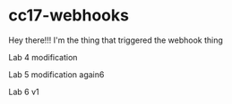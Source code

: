 # cc17-webhooks

Hey there!!! I'm the thing that triggered the webhook thing

Lab 4 modification

Lab 5 modification again6

Lab 6 v1

